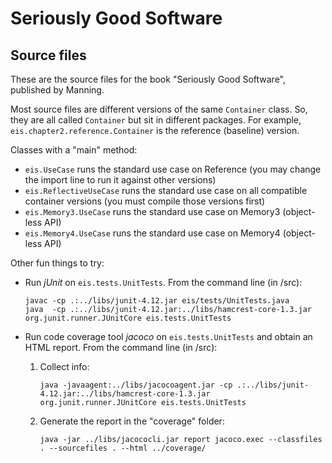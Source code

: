 # Seriously Good Software
## Source files

These are the source files for the book "Seriously Good Software",
published by Manning.

Most source files are different versions of the same `Container` class.
So, they are all called `Container` but sit in different packages.
For example, `eis.chapter2.reference.Container` is the reference (baseline) version.

Classes with a "main" method:

 * `eis.UseCase` runs the standard use case on Reference (you may change the import line to run it against other versions)
 * `eis.ReflectiveUseCase` runs the standard use case on all compatible container versions (you must compile those versions first)
 * `eis.Memory3.UseCase` runs the standard use case on Memory3 (object-less API)
 * `eis.Memory4.UseCase` runs the standard use case on Memory4 (object-less API)

Other fun things to try:

 * Run _jUnit_ on `eis.tests.UnitTests`. From the command line (in /src):
 
     `javac -cp .:../libs/junit-4.12.jar eis/tests/UnitTests.java`  
     `java  -cp .:../libs/junit-4.12.jar:../libs/hamcrest-core-1.3.jar org.junit.runner.JUnitCore eis.tests.UnitTests`

 * Run code coverage tool _jacoco_ on `eis.tests.UnitTests` and obtain an HTML report. From the command line (in /src):
 
     1. Collect info:

        `java -javaagent:../libs/jacocoagent.jar -cp .:../libs/junit-4.12.jar:../libs/hamcrest-core-1.3.jar org.junit.runner.JUnitCore eis.tests.UnitTests`  

     2. Generate the report in the "coverage" folder:

        `java -jar ../libs/jacococli.jar report jacoco.exec --classfiles . --sourcefiles . --html ../coverage/`
